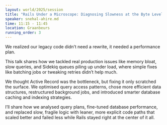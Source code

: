 ```yaml
---
layout: world/2025/session
title: "Rails Under a Microscope: Diagnosing Slowness at the Byte Level"
speaker: snehal-ahire.md
time: 11:15 - 11:45
location: Graanbeurs
running_order: 3
---
```


We realized our legacy code didn’t need a rewrite, it needed a performance plan.

This talk shares how we tackled real production issues like memory bloat, slow queries, and Sidekiq queues piling up under load, where simple fixes like batching jobs or tweaking retries didn’t help much.

We thought Active Record was the bottleneck, but fixing it only scratched the surface. We optimised query access patterns, chose more efficient data structures, restructured background jobs, and introduced smarter database caching and indexing strategies.

I’ll share how we analysed query plans, fine-tuned database performance, and replaced slow, fragile logic with leaner, more explicit code paths that scaled better and failed less while Rails stayed right at the center of it all.
